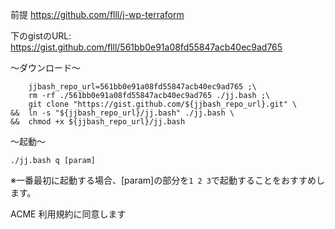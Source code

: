 前提 https://github.com/flll/j-wp-terraform

下のgistのURL: https://gist.github.com/flll/561bb0e91a08fd55847acb40ec9ad765

～ダウンロード～
```
    jjbash_repo_url=561bb0e91a08fd55847acb40ec9ad765 ;\
    rm -rf ./561bb0e91a08fd55847acb40ec9ad765 ./jj.bash ;\
    git clone "https://gist.github.com/${jjbash_repo_url}.git" \
&&  ln -s "${jjbash_repo_url}/jj.bash" ./jj.bash \
&&  chmod +x ${jjbash_repo_url}/jj.bash
```

～起動～
```
./jj.bash q [param]
```
※一番最初に起動する場合、[param]の部分を` 1 2 3 `で起動することをおすすめします。

ACME 利用規約に同意します
